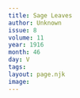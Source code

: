 ```yaml
---
title: Sage Leaves
author: Unknown
issue: 8
volume: 11
year: 1916
month: 46
day: V
tags:
layout: page.njk
image:
---
```


